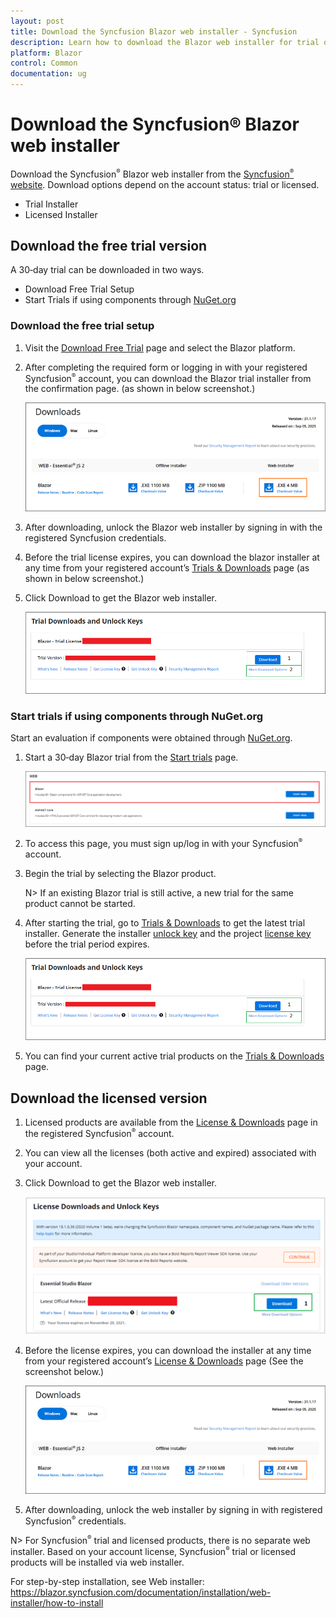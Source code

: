 ```yaml
---
layout: post
title: Download the Syncfusion Blazor web installer - Syncfusion
description: Learn how to download the Blazor web installer for trial or licensed use from your Syncfusion account, including links to Start trials and License & Downloads.
platform: Blazor
control: Common
documentation: ug
---
```


# Download the Syncfusion® Blazor web installer

Download the Syncfusion<sup style="font-size:70%">&reg;</sup> Blazor web installer from the [Syncfusion<sup style="font-size:70%">&reg;</sup> website](https://www.syncfusion.com/blazor-components). Download options depend on the account status: trial or licensed.

* Trial Installer
* Licensed Installer

## Download the free trial version

A 30‑day trial can be downloaded in two ways.

* Download Free Trial Setup
* Start Trials if using components through [NuGet.org](https://www.nuget.org/packages?q=syncfusion)

### Download the free trial setup

1. Visit the [Download Free Trial](https://www.syncfusion.com/downloads) page and select the Blazor platform.

2. After completing the required form or logging in with your registered Syncfusion<sup style="font-size:70%">&reg;</sup> account, you can download the Blazor trial installer from the confirmation page. (as shown in below screenshot.)

   ![Trial confirmation page showing the Blazor trial installer download](images/blazor-web-trial.png)

3. After downloading, unlock the Blazor web installer by signing in with the registered Syncfusion credentials.

4. Before the trial license expires, you can download the blazor installer at any time from your registered account’s [Trials & Downloads](https://www.syncfusion.com/account/manage-trials/downloads) page (as shown in below screenshot.)

5. Click Download to get the Blazor web installer.

   ![Trials & Downloads page with Download button for the Blazor web installer](images/start-trial-download-installer-1.png)

### Start trials if using components through NuGet.org

Start an evaluation if components were obtained through [NuGet.org](https://www.nuget.org/packages?q=syncfusion).

1. Start a 30‑day Blazor trial from the [Start trials](https://www.syncfusion.com/account/manage-trials/start-trials) page.

   ![Start trials page for Blazor](images/start-trial-download.png)

2. To access this page, you must sign up/log in with your Syncfusion<sup style="font-size:70%">&reg;</sup> account.

3. Begin the trial by selecting the Blazor product.

   N> If an existing Blazor trial is still active, a new trial for the same product cannot be started.

4. After starting the trial, go to [Trials & Downloads](https://www.syncfusion.com/account/manage-trials/downloads) to get the latest trial installer. Generate the installer [unlock key](https://support.syncfusion.com/kb/article/7053/how-to-generate-unlock-key-for-essentials-studio-products) and the project [license key](https://blazor.syncfusion.com/documentation/getting-started/license-key/how-to-generate) before the trial period expires.

   ![Trials & Downloads page showing trial installer and key generation options](images/start-trial-download-installer.png)

5. You can find your current active trial products on the [Trials & Downloads](https://www.syncfusion.com/account/manage-trials/downloads) page.

## Download the licensed version

1. Licensed products are available from the [License & Downloads](https://www.syncfusion.com/account/downloads) page in the registered Syncfusion<sup style="font-size:70%">&reg;</sup> account.

2. You can view all the licenses (both active and expired) associated with your account.

3. Click Download to get the Blazor web installer.

   ![License & Downloads page with Download button for the Blazor web installer](images/blazor-license-download-installer.png)

4. Before the license expires, you can download the installer at any time from your registered account’s [License & Downloads](https://www.syncfusion.com/account/downloads) page (See the screenshot below.)

   ![License & Downloads page listing available Blazor installer versions](images/blazor-web-installer-license.png)

5. After downloading, unlock the web installer by signing in with registered Syncfusion<sup style="font-size:70%">&reg;</sup> credentials.

N> For Syncfusion<sup style="font-size:70%">&reg;</sup> trial and licensed products, there is no separate web installer. Based on your account license, Syncfusion<sup style="font-size:70%">&reg;</sup> trial or licensed products will be installed via web installer.

For step-by-step installation, see Web installer: https://blazor.syncfusion.com/documentation/installation/web-installer/how-to-install
